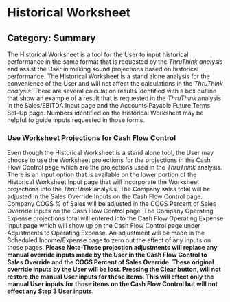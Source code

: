# Historical Worksheet
## Category: Summary
The Historical Worksheet is a tool for the User to input historical performance in the same format that is requested by the *ThruThink analysis* and assist the User in making sound projections based on historical performance.
The Historical Worksheet is a stand alone analysis for the convenience of the User and will not affect the calculations in the *ThruThink analysis*.
There are several calculation results identified with a box outline that show an example of a result that is requested in the *ThruThink* analysis in the Sales/EBITDA Input page and the Accounts Payable Future Terms Set-Up page. Numbers identified on the Historical Worksheet may be helpful to guide inputs requested in those forms.
### Use Worksheet Projections for Cash Flow Control
Even though the Historical Worksheet is a stand alone tool, the User may choose to use the Worksheet projections for the projections in the Cash Flow Control page which are the projections used in the *ThruThink* analysis.
There is an input option that is available on the lower portion of the Historical Worksheet Input page that will incorporate the Worksheet projections into the *ThruThink* analysis.
The Company sales total will be adjusted in the Sales Override Inputs on the Cash Flow Control page.
Company COGS % of Sales will be adjusted in the COGS Percent of Sales Override Inputs on the Cash Flow Control page.
The Company Operating Expense projections total will entered into the Cash Flow Operating Expense Input page which will show up on the Cash Flow Control page under Adjustments to Operating Expense.
An adjustment will be made in the Scheduled Income/Expense page to zero out the effect of any inputs on those pages.
**Please Note-These projection adjustments will replace any manual override inputs made by the User in the Cash Flow Control to Sales Override and the COGS Percent of Sales Override. These original override inputs by the User will be lost. Pressing the Clear button, will not restore the manual User inputs for these items. This will  effect only the manual User inputs for those items on the Cash Flow Control  but will not effect any Step 3 User inputs.**

